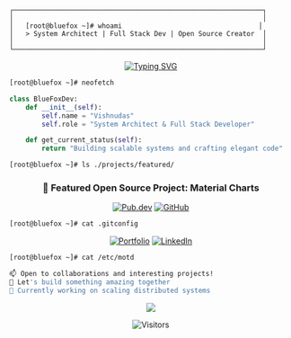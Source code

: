 ```ascii
┌──────────────────────────────────────────────────────────────┐
│                                                              │
│   [root@bluefox ~]# whoami                                  │
│   > System Architect | Full Stack Dev | Open Source Creator  │
│                                                              │
└──────────────────────────────────────────────────────────────┘
```

<div align="center">
  
[![Typing SVG](https://readme-typing-svg.demolab.com?font=Fira+Code&size=32&duration=2800&pause=2000&color=07D9C4&center=true&vCenter=true&width=940&lines=Welcome+to+my+digital+workshop!;Full+Stack+%7C+System+Design+%7C+Open+Source)](https://git.io/typing-svg)

</div>

```bash
[root@bluefox ~]# neofetch
```

<div align="left">

```python
class BlueFoxDev:
    def __init__(self):
        self.name = "Vishnudas"
        self.role = "System Architect & Full Stack Developer"

    def get_current_status(self):
        return "Building scalable systems and crafting elegant code"
```

</div>

```bash
[root@bluefox ~]# ls ./projects/featured/
```

<div align="center">

### 🌟 Featured Open Source Project: Material Charts
[![Pub.dev](https://img.shields.io/badge/pub.dev-material_charts-0B688C?style=for-the-badge&logo=dart&logoColor=white)](https://pub.dev/packages/material_charts)
[![GitHub](https://img.shields.io/badge/GitHub-Repository-F25C93?style=for-the-badge&logo=github&logoColor=white)](https://github.com/vishnudas-bluefox/material_charts)

</div>

```bash
[root@bluefox ~]# cat .gitconfig
```

<div align="center">

[![Portfolio](https://img.shields.io/badge/Portfolio-07D9C4?style=for-the-badge&logo=firefox&logoColor=white)](https://vishnudas.netlify.app)
[![LinkedIn](https://img.shields.io/badge/LinkedIn-0B688C?style=for-the-badge&logo=linkedin&logoColor=white)](https://www.linkedin.com/in/vishnudas-bluefox)

</div>

```bash
[root@bluefox ~]# cat /etc/motd

📫 Open to collaborations and interesting projects!
🌟 Let's build something amazing together
🚀 Currently working on scaling distributed systems
```

<div align="center">

<img src="https://github-readme-stats.vercel.app/api?username=vishnudas-bluefox&show_icons=true&title_color=F25C93&text_color=07D9C4&icon_color=F22797&bg_color=111826&hide_border=true" />

![Visitors](https://api.visitorbadge.io/api/visitors?path=vishnudas-bluefox&label=Visitors&labelColor=111826&countColor=F25C93)

</div>
